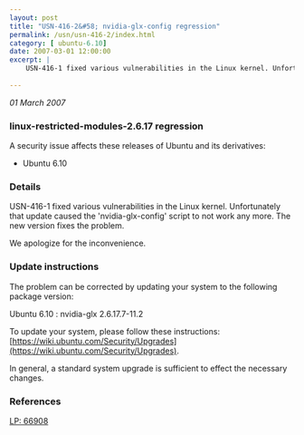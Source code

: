 ```yaml
---
layout: post
title: "USN-416-2&#58; nvidia-glx-config regression"
permalink: /usn/usn-416-2/index.html
category: [ ubuntu-6.10]
date: 2007-03-01 12:00:00
excerpt: |
    USN-416-1 fixed various vulnerabilities in the Linux kernel. Unfortunately that update caused the &#39;nvidia-glx-config&#39; script to not work any more. The new version fixes the problem.
    
--- 
```

 
 

*01 March 2007*

### linux-restricted-modules-2.6.17 regression

A security issue affects these releases of Ubuntu and its derivatives:

* Ubuntu 6.10

### Details

USN-416-1 fixed various vulnerabilities in the Linux kernel. Unfortunately that update caused the &#39;nvidia-glx-config&#39; script to not work any more. The new version fixes the problem.

We apologize for the inconvenience.

### Update instructions

The problem can be corrected by updating your system to the following package version:

Ubuntu 6.10
 : nvidia-glx <span>2.6.17.7-11.2</span>

To update your system, please follow these instructions: [https://wiki.ubuntu.com/Security/Upgrades](https://wiki.ubuntu.com/Security/Upgrades).

In general, a standard system upgrade is sufficient to effect the necessary changes.

### References

 
 [LP: 66908](https://launchpad.net/bugs/66908)
 

